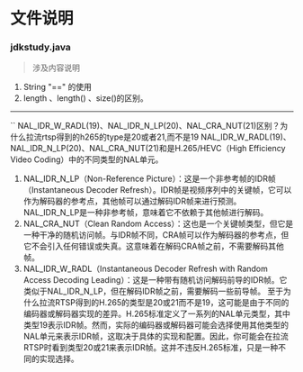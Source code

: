 # 文件说明

### jdkstudy.java
>  涉及内容说明
1. String "==" 的使用
2. length 、length() 、size()的区别。




***



``
NAL_IDR_W_RADL(19)、NAL_IDR_N_LP(20)、NAL_CRA_NUT(21)区别？为什么拉流rtsp得到的h265的type是20或者21,而不是19
NAL_IDR_W_RADL(19)、NAL_IDR_N_LP(20)、NAL_CRA_NUT(21)和是H.265/HEVC（High Efficiency Video Coding）中的不同类型的NAL单元。
1. NAL_IDR_N_LP（Non-Reference Picture）：这是一个非参考帧的IDR帧（Instantaneous Decoder Refresh）。IDR帧是视频序列中的关键帧，它可以作为解码器的参考点，其他帧可以通过解码IDR帧来进行预测。NAL_IDR_N_LP是一种非参考帧，意味着它不依赖于其他帧进行解码。
2. NAL_CRA_NUT（Clean Random Access）：这也是一个关键帧类型，但它是一种干净的随机访问帧。与IDR帧不同，CRA帧可以作为解码器的参考点，但它不会引入任何错误或失真。这意味着在解码CRA帧之前，不需要解码其他帧。
3. NAL_IDR_W_RADL（Instantaneous Decoder Refresh with Random Access Decoding Leading）：这是一种带有随机访问解码前导的IDR帧。它类似于NAL_IDR_N_LP，但在解码IDR帧之前，需要解码一些前导帧。
至于为什么拉流RTSP得到的H.265的类型是20或21而不是19，这可能是由于不同的编码器或解码器实现的差异。H.265标准定义了一系列的NAL单元类型，其中类型19表示IDR帧。然而，实际的编码器或解码器可能会选择使用其他类型的NAL单元来表示IDR帧，这取决于具体的实现和配置。因此，你可能会在拉流RTSP时看到类型20或21来表示IDR帧。这并不违反H.265标准，只是一种不同的实现选择。